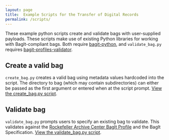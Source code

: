 ```yaml
---
layout: page
title:  Example Scripts for the Transfer of Digital Records
permalink: /scripts/
---
```

These example python scripts create and validate bags with user-supplied payloads. These scripts make use of existing Python libraries for working with BagIt-compliant bags. Both require [bagit-python](https://github.com/LibraryOfCongress/bagit-python), and `validate_bag.py` requires [bagit-profiles-validator](https://github.com/ruebot/bagit-profiles-validator).

## Create a valid bag
`create_bag.py` creates a valid bag using metadata values hardcoded into the script. The directory to bag (which may contain subdirectories) can either be passed as the first argument or entered when at the script prompt. [View the create_bag.py script](https://gist.github.com/HaSistrunk/39e4696eb3f1f5d0e983aed4f1403619).

## Validate bag
`validate_bag.py` prompts users to specify an existing bag to validate. This validates against the [Rockefeller Archive Center BagIt Profile](/rac-bagit-spec/) and the BagIt Specification. [View the validate_bag.py script](https://gist.github.com/HaSistrunk/998a69e41924690554d0c6ae22a8fd9b).
